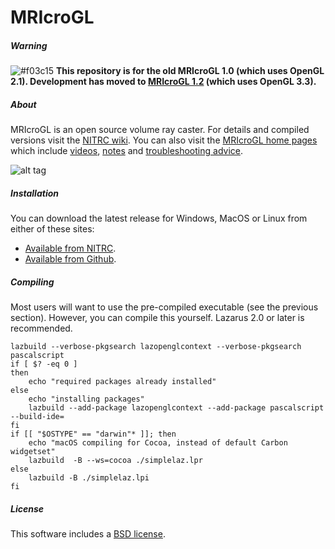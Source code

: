 # MRIcroGL

##### Warning

 ![#f03c15](https://placehold.it/15/f03c15/000000?text=+) **This repository is for the old MRIcroGL 1.0 (which uses OpenGL 2.1). Development has moved to [MRIcroGL 1.2](https://github.com/rordenlab/MRIcroGL12) (which uses OpenGL 3.3).**

##### About

MRIcroGL is an open source volume ray caster. For details and compiled versions visit the [NITRC wiki](https://www.nitrc.org/plugins/mwiki/index.php/mricrogl:MainPage). You can also visit the [MRIcroGL home pages](http://www.mccauslandcenter.sc.edu/mricrogl/) which include [videos](http://www.mccauslandcenter.sc.edu/mricrogl/tutorials), [notes](http://www.mccauslandcenter.sc.edu/mricrogl/notese) and [troubleshooting advice](https://www.mccauslandcenter.sc.edu/mricrogl/troubleshooting).

![alt tag](https://github.com/neurolabusc/MRIcroGL/blob/master/clipping.jpg)

##### Installation

You can download the latest release for Windows, MacOS or Linux from either of these sites:
 - [Available from NITRC](https://www.nitrc.org/projects/mricrogl/).
 - [Available from Github](https://github.com/neurolabusc/MRIcroGL/releases).

##### Compiling

Most users will want to use the pre-compiled executable (see the previous section). However, you can compile this yourself. Lazarus 2.0 or later is recommended.

```
lazbuild --verbose-pkgsearch lazopenglcontext --verbose-pkgsearch pascalscript
if [ $? -eq 0 ]
then
    echo "required packages already installed"
else
    echo "installing packages"
    lazbuild --add-package lazopenglcontext --add-package pascalscript --build-ide=
fi
if [[ "$OSTYPE" == "darwin"* ]]; then
	echo "macOS compiling for Cocoa, instead of default Carbon widgetset"
	lazbuild  -B --ws=cocoa ./simplelaz.lpr
else
	lazbuild -B ./simplelaz.lpi
fi
```

##### License

This software includes a [BSD license](https://opensource.org/licenses/BSD-2-Clause).
